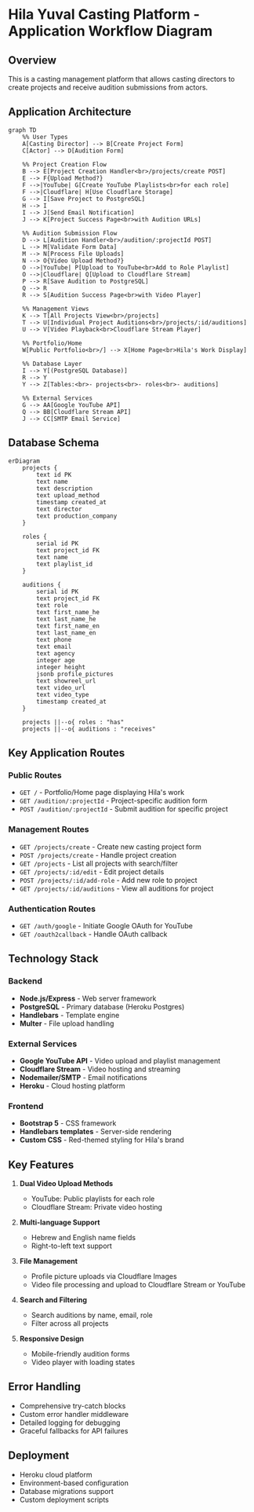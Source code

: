 # Hila Yuval Casting Platform - Application Workflow Diagram

## Overview
This is a casting management platform that allows casting directors to create projects and receive audition submissions from actors.

## Application Architecture

```mermaid
graph TD
    %% User Types
    A[Casting Director] --> B[Create Project Form]
    C[Actor] --> D[Audition Form]
    
    %% Project Creation Flow
    B --> E[Project Creation Handler<br>/projects/create POST]
    E --> F{Upload Method?}
    F -->|YouTube| G[Create YouTube Playlists<br>for each role]
    F -->|Cloudflare| H[Use Cloudflare Storage]
    G --> I[Save Project to PostgreSQL]
    H --> I
    I --> J[Send Email Notification]
    J --> K[Project Success Page<br>with Audition URLs]
    
    %% Audition Submission Flow
    D --> L[Audition Handler<br>/audition/:projectId POST]
    L --> M[Validate Form Data]
    M --> N[Process File Uploads]
    N --> O{Video Upload Method?}
    O -->|YouTube| P[Upload to YouTube<br>Add to Role Playlist]
    O -->|Cloudflare| Q[Upload to Cloudflare Stream]
    P --> R[Save Audition to PostgreSQL]
    Q --> R
    R --> S[Audition Success Page<br>with Video Player]
    
    %% Management Views
    K --> T[All Projects View<br>/projects]
    T --> U[Individual Project Auditions<br>/projects/:id/auditions]
    U --> V[Video Playback<br>Cloudflare Stream Player]
    
    %% Portfolio/Home
    W[Public Portfolio<br>/] --> X[Home Page<br>Hila's Work Display]
    
    %% Database Layer
    I --> Y[(PostgreSQL Database)]
    R --> Y
    Y --> Z[Tables:<br>- projects<br>- roles<br>- auditions]
    
    %% External Services
    G --> AA[Google YouTube API]
    Q --> BB[Cloudflare Stream API]
    J --> CC[SMTP Email Service]
```

## Database Schema

```mermaid
erDiagram
    projects {
        text id PK
        text name
        text description
        text upload_method
        timestamp created_at
        text director
        text production_company
    }
    
    roles {
        serial id PK
        text project_id FK
        text name
        text playlist_id
    }
    
    auditions {
        serial id PK
        text project_id FK
        text role
        text first_name_he
        text last_name_he
        text first_name_en
        text last_name_en
        text phone
        text email
        text agency
        integer age
        integer height
        jsonb profile_pictures
        text showreel_url
        text video_url
        text video_type
        timestamp created_at
    }
    
    projects ||--o{ roles : "has"
    projects ||--o{ auditions : "receives"
```

## Key Application Routes

### Public Routes
- `GET /` - Portfolio/Home page displaying Hila's work
- `GET /audition/:projectId` - Project-specific audition form
- `POST /audition/:projectId` - Submit audition for specific project

### Management Routes
- `GET /projects/create` - Create new casting project form
- `POST /projects/create` - Handle project creation
- `GET /projects` - List all projects with search/filter
- `GET /projects/:id/edit` - Edit project details
- `POST /projects/:id/add-role` - Add new role to project
- `GET /projects/:id/auditions` - View all auditions for project

### Authentication Routes
- `GET /auth/google` - Initiate Google OAuth for YouTube
- `GET /oauth2callback` - Handle OAuth callback

## Technology Stack

### Backend
- **Node.js/Express** - Web server framework
- **PostgreSQL** - Primary database (Heroku Postgres)
- **Handlebars** - Template engine
- **Multer** - File upload handling

### External Services
- **Google YouTube API** - Video upload and playlist management
- **Cloudflare Stream** - Video hosting and streaming
- **Nodemailer/SMTP** - Email notifications
- **Heroku** - Cloud hosting platform

### Frontend
- **Bootstrap 5** - CSS framework
- **Handlebars templates** - Server-side rendering
- **Custom CSS** - Red-themed styling for Hila's brand

## Key Features

1. **Dual Video Upload Methods**
   - YouTube: Public playlists for each role
   - Cloudflare Stream: Private video hosting

2. **Multi-language Support**
   - Hebrew and English name fields
   - Right-to-left text support

3. **File Management**
   - Profile picture uploads via Cloudflare Images
   - Video file processing and upload to Cloudflare Stream or YouTube

4. **Search and Filtering**
   - Search auditions by name, email, role
   - Filter across all projects

5. **Responsive Design**
   - Mobile-friendly audition forms
   - Video player with loading states

## Error Handling
- Comprehensive try-catch blocks
- Custom error handler middleware
- Detailed logging for debugging
- Graceful fallbacks for API failures

## Deployment
- Heroku cloud platform
- Environment-based configuration
- Database migrations support
- Custom deployment scripts
